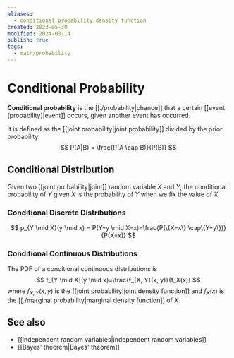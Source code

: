 ```yaml
---
aliases:
  - conditional probability density function
created: 2023-05-30
modified: 2024-03-14
publish: true
tags:
  - math/probability
---
```


# Conditional Probability
**Conditional probability** is the [[./probability|chance]] that a certain [[event (probability)|event]] occurs, given another event has occurred.

It is defined as the [[joint probability|joint probability]] divided by the prior probability:
$$
P(A|B) = \frac{P(A \cap B)}{P(B)}
$$

## Conditional Distribution
Given two [[joint probability|joint]] random variable $X$ and $Y$, the conditional probability of $Y$ given $X$ is the probability of $Y$ when we fix the value of $X$

### Conditional Discrete Distributions
$$
p_{Y \mid X}(y \mid x) = P(Y=y \mid X=x)=\frac{P(\{X=x\} \cap\{Y=y\})}{P(X=x)}
$$
### Conditional Continuous Distributions

The PDF of a conditional continuous distributions is
$$
f_{Y \mid X}(y \mid x)=\frac{f_{X, Y}(x, y)}{f_X(x)}
$$
where $f_{X, Y}(x, y)$ is the [[joint probability|joint density function]] and $f_X(x)$ is the [[./marginal probability|marginal density function]] of $X$.

## See also
- [[independent random variables|independent random variables]]
- [[Bayes' theorem|Bayes' theorem]]